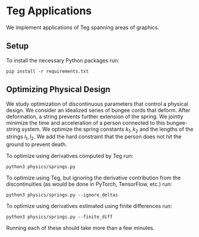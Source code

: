 # Teg Applications
We implement applications of Teg spanning areas of graphics.

## Setup
To install the necessary Python packages run:
```
pip install -r requirements.txt
```


## Optimizing Physical Design
We study optimization of discontinuous parameters that control a physical design.
We consider an idealized series of bungee cords that deform.
After deformation, a string prevents further extension of the spring.
We jointly minimize the time and acceleration of a person connected to this bungee-string system.
We optimize the spring constants $k_1, k_2$ and the lengths of the strings $l_1, l_2$. 
We add the hard constraint that the person does not hit the ground to prevent death.

To optimize using derivatives computed by Teg run:
```
python3 physics/springs.py
```

To optimize using Teg, but ignoring the derivative contribution from the discontinuities (as would be done in PyTorch, TensorFlow, etc.) run:
```
python3 physics/springs.py --ignore_deltas
```

To optimize using derivatives estimated using finite differences run:
```
python3 physics/springs.py --finite_diff
```

Running each of these should take more than a few minutes.